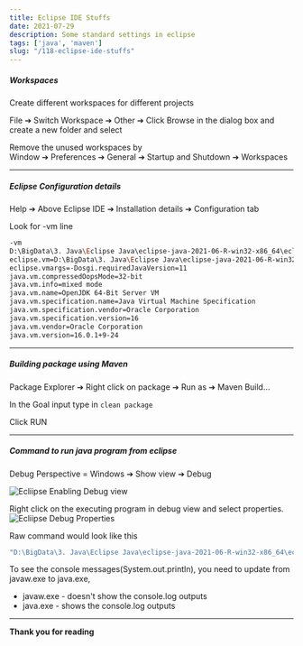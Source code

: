 ```yaml
---
title: Eclipse IDE Stuffs
date: 2021-07-29
description: Some standard settings in eclipse
tags: ['java', 'maven']
slug: "/118-eclipse-ide-stuffs"
---
```


##### Workspaces
Create different workspaces for different projects

File ➔ Switch Workspace ➔ Other ➔ Click Browse in the dialog box and create a new folder and select

Remove the unused workspaces by      
Window ➔ Preferences ➔ General ➔ Startup and Shutdown ➔ Workspaces 

* * * 

##### Eclipse Configuration details

Help ➔ Above Eclipse IDE ➔ Installation details ➔ Configuration tab

Look for -vm line
```sh {2-3}
-vm
D:\BigData\3. Java\Eclipse Java\eclipse-java-2021-06-R-win32-x86_64\eclipse\\plugins/org.eclipse.justj.openjdk.hotspot.jre.full.win32.x86_64_16.0.1.v20210528-1205/jre/bin\server\jvm.dll
eclipse.vm=D:\BigData\3. Java\Eclipse Java\eclipse-java-2021-06-R-win32-x86_64\eclipse\\plugins/org.eclipse.justj.openjdk.hotspot.jre.full.win32.x86_64_16.0.1.v20210528-1205/jre/bin\server\jvm.dll
eclipse.vmargs=-Dosgi.requiredJavaVersion=11
java.vm.compressedOopsMode=32-bit
java.vm.info=mixed mode
java.vm.name=OpenJDK 64-Bit Server VM
java.vm.specification.name=Java Virtual Machine Specification
java.vm.specification.vendor=Oracle Corporation
java.vm.specification.version=16
java.vm.vendor=Oracle Corporation
java.vm.version=16.0.1+9-24
```

* * * 

##### Building package using Maven

Package Explorer ➔ Right click on package ➔ Run as ➔ Maven Build...

In the Goal input type in `clean package`

Click RUN

* * * 

##### Command to run java program from eclipse

Debug Perspective = Windows ➔ Show view ➔ Debug 

![Ecliipse Enabling Debug view](assets/118-eclipse-debug.png)

Right click on the executing program in debug view and select properties. 
![Ecliipse Debug Properties](assets/118-eclipse-debug-properties.png)

Raw command would look like this     
```sh
"D:\BigData\3. Java\Eclipse Java\eclipse-java-2021-06-R-win32-x86_64\eclipse\plugins\org.eclipse.justj.openjdk.hotspot.jre.full.win32.x86_64_16.0.1.v20210528-1205\jre\bin\javaw.exe" -Dfile.encoding=Cp1252 -classpath "C:\Users\Sushanth\Java\Workspace\Java Hello World\bin;D:\BigData\3. Java\Zips & Installers\gson-2.6.2.jar;D:\BigData\3. Java\Zips & Installers\commons-lang3-3.4.jar;D:\BigData\3. Java\Zips & Installers\univocity-parsers-2.0.0.jar;D:\BigData\3. Java\Zips & Installers\velocity-1.7\velocity-1.7\velocity-1.7-dep.jar;D:\BigData\3. Java\Zips & Installers\jsoup-1.8.3.jar;D:\BigData\3. Java\Zips & Installers\juniversalchardet-1.0.3.jar;D:\BigData\3. Java\Zips & Installers\json-20170516.jar;D:\BigData\3. Java\Zips & Installers\commons-io-2.4.jar;D:\BigData\3. Java\Zips & Installers\mysql-connector-java-8.0.12.jar" -XX:+ShowCodeDetailsInExceptionMessages BTD.files2download
```
To see the console messages(System.out.println), you need to update from javaw.exe to java.exe,     

* javaw.exe - doesn't show the console.log outputs
* java.exe - shows the console.log outputs

* * * 

**Thank you for reading**